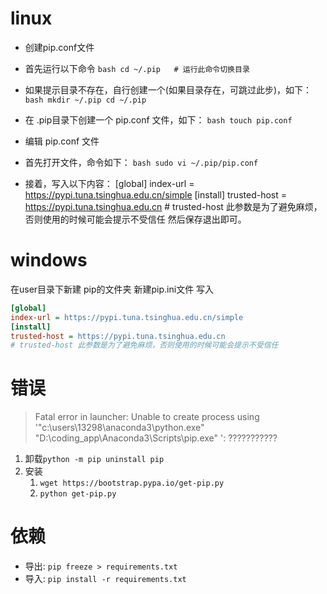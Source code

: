 # linux

* 创建pip.conf文件
* 首先运行以下命令
        ```bash
        cd ~/.pip   # 运行此命令切换目录
        ```

* 如果提示目录不存在，自行创建一个(如果目录存在，可跳过此步)，如下：
        ```bash
        mkdir ~/.pip
        cd ~/.pip
        ```

* 在 .pip目录下创建一个 pip.conf 文件，如下：
        ```bash
        touch pip.conf
        ```
* 编辑 pip.conf 文件
* 首先打开文件，命令如下：
        ```bash
        sudo vi ~/.pip/pip.conf
        ```
* 接着，写入以下内容：
[global] 
index-url = https://pypi.tuna.tsinghua.edu.cn/simple
[install]
trusted-host = https://pypi.tuna.tsinghua.edu.cn  # trusted-host 此参数是为了避免麻烦，否则使用的时候可能会提示不受信任
然后保存退出即可。


# windows

在user目录下新建 pip的文件夹
新建pip.ini文件
写入
```ini
[global]
index-url = https://pypi.tuna.tsinghua.edu.cn/simple
[install]
trusted-host = https://pypi.tuna.tsinghua.edu.cn
# trusted-host 此参数是为了避免麻烦，否则使用的时候可能会提示不受信任
```

# 错误


>Fatal error in launcher: Unable to create process using '"c:\users\13298\anaconda3\python.exe"  "D:\coding_app\Anaconda3\Scripts\pip.exe" ': ???????????
1. 卸载``python -m pip uninstall pip``
2. 安装
   1. ``wget https://bootstrap.pypa.io/get-pip.py``
   2. ``python get-pip.py``


# 依赖

- 导出: ``pip freeze > requirements.txt``
- 导入: ``pip install -r requirements.txt``